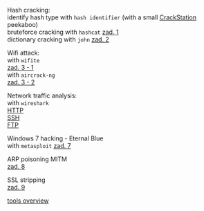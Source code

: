 Hash cracking:  
identify hash type with `hash identifier` (with a small [CrackStation](https://crackstation.net/) peekaboo)  
	bruteforce cracking with `hashcat`  [zad. 1](./zad1.md)  
	dictionary cracking with `john`  [zad. 2](./zad2.md)  

Wifi attack:  
with `wifite`  
	[zad. 3 - 1](./zad3-1.md)  
with `aircrack-ng`  
	[zad. 3 - 2](./zad3-2.md)  

Network traffic analysis:  
with `wireshark`  
	[HTTP](./zad4.md)  
	[SSH](./zad5.md)  
	[FTP](./zad6.md)  

Windows 7 hacking - Eternal Blue  
with `metasploit`
	[zad. 7](./zad7.md)  

ARP poisoning MITM  
	[zad. 8](./zad8.md)  

SSL stripping  
	[zad. 9](./zad9.md)  

[tools overview](./tools.md)  
